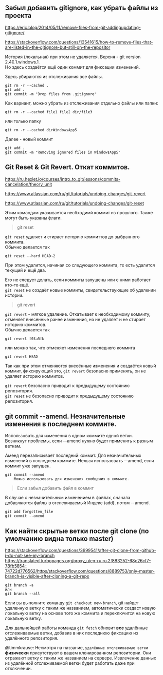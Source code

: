 ## Забыл добавить gitignore, как убрать файлы из проекта

https://eric.blog/2014/05/11/remove-files-from-git-addingupdating-gitignore/

https://stackoverflow.com/questions/13541615/how-to-remove-files-that-are-listed-in-the-gitignore-but-still-on-the-repositor

История (локальная) при этом не удаляется. Версия - git version 2.40.1.windows.1.  
Но здесь создаётся ещё один коммит для фиксации изменений.   

Здесь убираются из отслеживания все файлы.

```
git rm -r --cached .
git add .
git commit -m "Drop files from .gitignore"
```

Как вариант, можно убрать из отслеживания отдельно файлы или папки:

    git rm -r --cached file1 file2 dir/file3

или только папку

    git rm -r --cached dirWindowsApp5
    
Далее - новый коммит

    git add .
    git commit -m "Removing ignored files in WindowsApp5"

## Git Reset & Git Revert. Откат коммитов.

https://ru.hexlet.io/courses/intro_to_git/lessons/commits-cancelation/theory_unit

https://www.atlassian.com/ru/git/tutorials/undoing-changes/git-revert

https://www.atlassian.com/ru/git/tutorials/undoing-changes/git-reset

Этим командам указывается необходимй коммит из прошлого. Также могут быть указаны флаги.

> git reset

`git reset` удаляет и стирает историю коммиттов до выбранного коммита.  
Обычно делается так

    git reset --hard HEAD~2

При этом удалится, начиная со следующего коммита, то есть удалится текущий и ещё два.

Его не следует делать, если коммиты запушены или с ними работает кто-то ещё.  
`git reset` не создаёт новые коммиты, свидетельствующие об удалении истории.  

> git revert

`git revert` - мягкое удаление. Откатывает к необходимому коммиту, отменяет внесённые ранее изменения, но не удаляет и не стирает историю коммитов.  
Обычно делается так

    git revert f03a5fb
    
или можно так, что отменяет изменения последнего коммита

    git revert HEAD

Так как при этом отменяются внесённые изменения и создаётся новый коммит, фиксирующий это, `git revert` безопасно применять, он не удаляет историю коммитов.  

`git revert` безопасно приводит к предыдущему состоянию репозитория.  
`git reset` не безопасно приводит к предыдущему состоянию репозитория.    

## git commit --amend. Незначительные изменения в последнем коммите.

Использовать для изменения в одном коммите одной ветки.  
Возникнут проблемы, если --amend нужно будет применить к разным веткам.

Аменд перезаписывает последний коммит. Для незначительных изменений в последнем коммите. Нельзя использовать --amend, если коммит уже запушен.

    git commit --amend      
        Можно использовать для изменения сообщения в коммите.

> Если забыл добавить файл в коммит

  В случае с незначительным изменением в файлах, сначала добавляются файлы в отслеживаемый Индекс (add), потом --amend.   
       

    git add forgotten_file
    git commit --amend

## Как найти скрытые ветки после git clone (по умолчанию видна только master)

https://stackoverflow.com/questions/3999541/after-git-clone-from-github-i-do-not-see-my-branch  
https://translated.turbopages.org/proxy_u/en-ru.ru.2f883252-68c26cf7-78fb5854-74722d776562/https/stackoverflow.com/questions/8889753/only-master-branch-is-visible-after-cloning-a-git-repo  

    git branch -a
    или
    git branch --all

Если вы выполните команду `git checkout new-branch`, git найдет удаленную ветку с таким же названием, автоматически создаст новую локальную ветку на основе того же коммита и переключится на новую локальную ветку.

Для дальнейшей работы команда `git fetch` обновит **все** удалённые отслеживаемые ветки, добавив в них последнюю фиксацию из удалённого репозитория.

@timmkrause: Несмотря на название, `удалённые отслеживаемые ветки` **физически** присутствуют в вашем клонированном репозитории. Они отражают ветку с таким же названием на сервере. Извлечение данных из удалённой отслеживаемой ветки будет работать даже при отключении.

## 